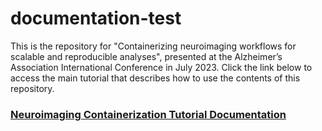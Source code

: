 # documentation-test

This is the repository for "Containerizing neuroimaging workflows for scalable and reproducible analyses", presented at the Alzheimer’s Association International Conference in July 2023. Click the link below to access the main tutorial that describes how to use the contents of this repository.


### [Neuroimaging Containerization Tutorial Documentation](https://sarahkeefe.github.io/containerizing-neuroimaging-workflows/)